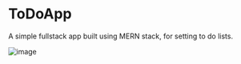# ToDoApp
A simple fullstack app built using MERN stack, for setting to do lists.

![image](https://github.com/Rellik-7/ToDoApp/assets/75270052/e7afa7ca-d0a7-452f-94c5-edf1d18800ff)


